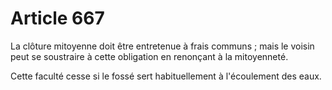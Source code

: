 # Article 667

La clôture mitoyenne doit être entretenue à frais communs ; mais le voisin peut se soustraire à cette obligation en renonçant à la mitoyenneté.

Cette faculté cesse si le fossé sert habituellement à l'écoulement des eaux.
